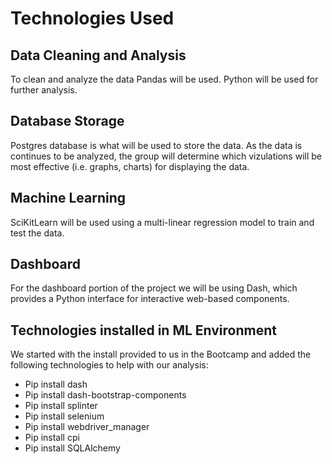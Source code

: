 # Technologies Used

## Data Cleaning and Analysis

To clean and analyze the data Pandas will be used.  Python will be used for further analysis.

## Database Storage

Postgres database is what will be used to store the data. As the data is continues to be analyzed, the group will determine which vizulations will be most effective (i.e. graphs, charts) for displaying the data.

## Machine Learning

SciKitLearn  will be used using a multi-linear regression model to train and test the data. 

## Dashboard

For the dashboard portion of the project we will be using Dash, which provides a Python interface for interactive web-based components.  

## Technologies installed in ML Environment
We started with the install provided to us in the Bootcamp and added the following technologies to help with our analysis: 
* Pip install dash
* Pip install dash-bootstrap-components
* Pip install splinter
* Pip install selenium
* Pip install webdriver_manager
* Pip install cpi
* Pip install SQLAlchemy 